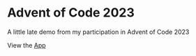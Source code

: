 # Advent of Code 2023
A little late demo from my participation in Advent of Code 2023

View the [App](https://julian-vars.github.io/AoC2023)